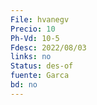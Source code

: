 ```yaml
---
File: hvanegv
Precio: 10
Ph-Vd: 10-5
Fdesc: 2022/08/03
links: no
Status: des-of
fuente: Garca
bd: no
---
```

